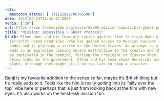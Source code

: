 ```yaml
---
refs:
  mastodon_status: ['111115929700766508']
date: 2023-09-23T18:42:12.800Z
media: ["26"]
url: https://www.themoviedb.org/movie/56292-mission-impossible-ghost-protocol
title: "Mission: Impossible - Ghost Protocol"
blurb: Ethan Hunt and his team are racing against time to track down a dangerous
  terrorist named Hendricks, who has gained access to Russian nuclear launch
  codes and is planning a strike on the United States. An attempt to stop him
  ends in an explosion causing severe destruction to the Kremlin and the IMF to
  be implicated in the bombing, forcing the President to disavow them. No longer
  being aided by the government, Ethan and his team chase Hendricks around the
  globe, although they might still be too late to stop a disaster.
---
```


<p>Benji is my favourite addition to the series so far, maybe it’s British thing but he really adds to it. Feels like the film is really getting into its “silly over the top” vibe here or perhaps that is just from looking back at the film with new eyes. It’s also works on the heist-esk mission fun. </p>
